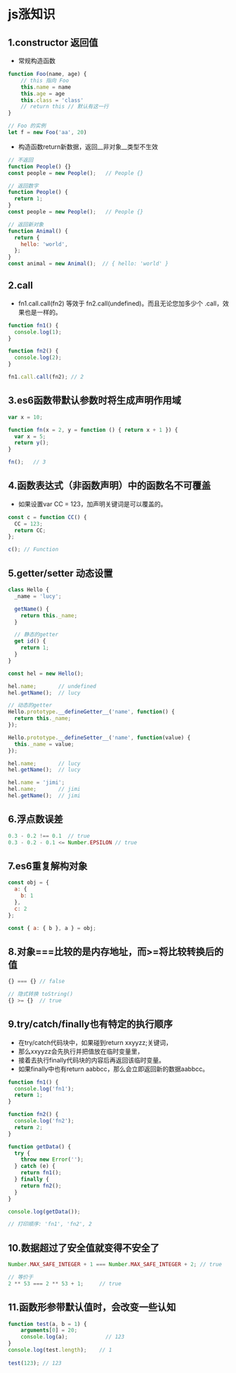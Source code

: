 # js涨知识
## 1.constructor 返回值
* 常规构造函数
```js
function Foo(name, age) {
    // this 指向 Foo
    this.name = name
    this.age = age
    this.class = 'class'
    // return this // 默认有这一行
}

// Foo 的实例
let f = new Foo('aa', 20)
```
* 构造函数return新数据，返回__非对象__类型不生效
```js
// 不返回
function People() {}
const people = new People();   // People {}

// 返回数字
function People() {
  return 1;
}
const people = new People();   // People {}

// 返回新对象
function Animal() {
  return {
    hello: 'world',
  };
}
const animal = new Animal();  // { hello: 'world' }
```
## 2.call
*  fn1.call.call(fn2) 等效于 fn2.call(undefined)。而且无论您加多少个 .call，效果也是一样的。
```js
function fn1() {
  console.log(1);
}

function fn2() {
  console.log(2);
}

fn1.call.call(fn2); // 2
```
## 3.es6函数带默认参数时将生成声明作用域
```js
var x = 10;

function fn(x = 2, y = function () { return x + 1 }) {
  var x = 5;
  return y();
}

fn();   // 3
``` 
## 4.函数表达式（非函数声明）中的函数名不可覆盖
* 如果设置var CC = 123，加声明关键词是可以覆盖的。
```js
const c = function CC() {
  CC = 123;
  return CC;
};

c(); // Function
```
## 5.getter/setter 动态设置
```js
class Hello {
  _name = 'lucy';

  getName() {
    return this._name;
  }

  // 静态的getter
  get id() {
    return 1;
  }
}

const hel = new Hello();

hel.name;       // undefined
hel.getName();  // lucy

// 动态的getter
Hello.prototype.__defineGetter__('name', function() {
  return this._name;
});

Hello.prototype.__defineSetter__('name', function(value) {
  this._name = value;
});

hel.name;       // lucy
hel.getName();  // lucy

hel.name = 'jimi';
hel.name;       // jimi
hel.getName();  // jimi
```
## 6.浮点数误差
```js
0.3 - 0.2 !== 0.1  // true
0.3 - 0.2 - 0.1 <= Number.EPSILON // true
```
## 7.es6重复解构对象
```js
const obj = {
  a: {
    b: 1
  },
  c: 2
};

const { a: { b }, a } = obj;
```
## 8.对象===比较的是内存地址，而>=将比较转换后的值
```js
{} === {} // false

// 隐式转换 toString()
{} >= {}  // true
```
## 9.try/catch/finally也有特定的执行顺序
* 在try/catch代码块中，如果碰到return xxyyzz;关键词，
* 那么xxyyzz会先执行并把值放在临时变量里，
* 接着去执行finally代码块的内容后再返回该临时变量。
* 如果finally中也有return aabbcc，那么会立即返回新的数据aabbcc。
```js
function fn1() {
  console.log('fn1');
  return 1;
}

function fn2() {
  console.log('fn2');
  return 2;
}

function getData() {
  try {
    throw new Error('');
  } catch (e) {
    return fn1();
  } finally {
    return fn2();
  }
}

console.log(getData());

// 打印顺序: 'fn1', 'fn2', 2
```
## 10.数据超过了安全值就变得不安全了
```js
Number.MAX_SAFE_INTEGER + 1 === Number.MAX_SAFE_INTEGER + 2; // true

// 等价于
2 ** 53 === 2 ** 53 + 1;     // true
```
## 11.函数形参带默认值时，会改变一些认知
```js
function test(a, b = 1) {
    arguments[0] = 20;
    console.log(a);            // 123
}
console.log(test.length);    // 1
  
test(123); // 123
```